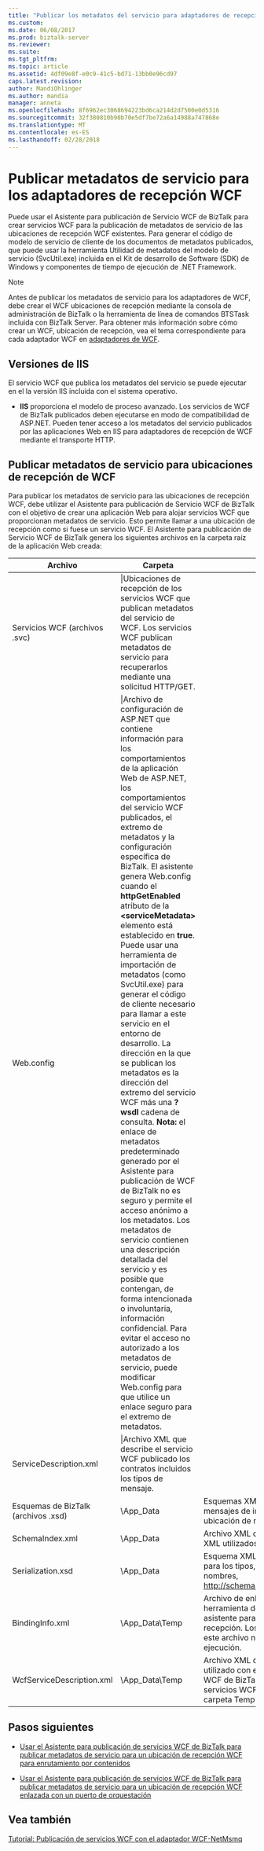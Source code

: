 ```yaml
---
title: "Publicar los metadatos del servicio para adaptadores de recepción WCF | Documentos de Microsoft"
ms.custom: 
ms.date: 06/08/2017
ms.prod: biztalk-server
ms.reviewer: 
ms.suite: 
ms.tgt_pltfrm: 
ms.topic: article
ms.assetid: 4df09e8f-e0c9-41c5-bd71-13bb0e96cd97
caps.latest.revision: 
author: MandiOhlinger
ms.author: mandia
manager: anneta
ms.openlocfilehash: 8f6962ec3068694223bd6ca214d2d7500e0d5316
ms.sourcegitcommit: 32f380810b90b70e5df7be72a6a14988a747868e
ms.translationtype: MT
ms.contentlocale: es-ES
ms.lasthandoff: 02/28/2018
---
```

# <a name="publishing-service-metadata-for-the-wcf-receive-adapters"></a>Publicar metadatos de servicio para los adaptadores de recepción WCF
Puede usar el Asistente para publicación de Servicio WCF de BizTalk para crear servicios WCF para la publicación de metadatos de servicio de las ubicaciones de recepción WCF existentes. Para generar el código de modelo de servicio de cliente de los documentos de metadatos publicados, que puede usar la herramienta Utilidad de metadatos del modelo de servicio (SvcUtil.exe) incluida en el Kit de desarrollo de Software (SDK) de Windows y componentes de tiempo de ejecución de .NET Framework.  
  
> [!NOTE]
>  Antes de publicar los metadatos de servicio para los adaptadores de WCF, debe crear el WCF ubicaciones de recepción mediante la consola de administración de BizTalk o la herramienta de línea de comandos BTSTask incluida con BizTalk Server. Para obtener más información sobre cómo crear un WCF, ubicación de recepción, vea el tema correspondiente para cada adaptador WCF en [adaptadores de WCF](../core/wcf-adapters.md).  
  
## <a name="iis-versions"></a>Versiones de IIS
  
 El servicio WCF que publica los metadatos del servicio se puede ejecutar en el la versión IIS incluida con el sistema operativo.
  
-   **IIS** proporciona el modelo de proceso avanzado. Los servicios de WCF de BizTalk publicados deben ejecutarse en modo de compatibilidad de ASP.NET. Pueden tener acceso a los metadatos del servicio publicados por las aplicaciones Web en IIS para adaptadores de recepción de WCF mediante el transporte HTTP.  
  
## <a name="publish-service-metadata-for-the-wcf-receive-locations"></a>Publicar metadatos de servicio para ubicaciones de recepción de WCF
  
 Para publicar los metadatos de servicio para las ubicaciones de recepción WCF, debe utilizar el Asistente para publicación de Servicio WCF de BizTalk con el objetivo de crear una aplicación Web para alojar servicios WCF que proporcionan metadatos de servicio. Esto permite llamar a una ubicación de recepción como si fuese un servicio WCF.  El Asistente para publicación de Servicio WCF de BizTalk genera los siguientes archivos en la carpeta raíz de la aplicación Web creada:  
  
|Archivo|Carpeta|Description|  
|----------|------------|-----------------|  
|Servicios WCF (archivos .svc)|\|Ubicaciones de recepción de los servicios WCF que publican metadatos del servicio de WCF. Los servicios WCF publican metadatos de servicio para recuperarlos mediante una solicitud HTTP/GET.|  
|Web.config|\|Archivo de configuración de ASP.NET que contiene información para los comportamientos de la aplicación Web de ASP.NET, los comportamientos del servicio WCF publicados, el extremo de metadatos y la configuración específica de BizTalk. El asistente genera Web.config cuando el **httpGetEnabled** atributo de la  **\<serviceMetadata\>**  elemento está establecido en **true**. Puede usar una herramienta de importación de metadatos (como SvcUtil.exe) para generar el código de cliente necesario para llamar a este servicio en el entorno de desarrollo. La dirección en la que se publican los metadatos es la dirección del extremo del servicio WCF más una **? wsdl** cadena de consulta. **Nota:** el enlace de metadatos predeterminado generado por el Asistente para publicación de WCF de BizTalk no es seguro y permite el acceso anónimo a los metadatos. Los metadatos de servicio contienen una descripción detallada del servicio y es posible que contengan, de forma intencionada o involuntaria, información confidencial. Para evitar el acceso no autorizado a los metadatos de servicio, puede modificar Web.config para que utilice un enlace seguro para el extremo de metadatos.|  
|ServiceDescription.xml|\|Archivo XML que describe el servicio WCF publicado los contratos incluidos los tipos de mensaje.|  
|Esquemas de BizTalk (archivos .xsd)|\App_Data|Esquemas XML que definen la estructura de mensajes de instancia XML, que se usan en la ubicación de recepción WCF.|  
|SchemaIndex.xml|\App_Data|Archivo XML que indica los archivos de esquema XML utilizados en la ubicación de recepción WCF.|  
|Serialization.xsd|\App_Data|Esquema XML exportado por [DataContractSerializer](https://msdn.microsoft.com/library/system.runtime.serialization.datacontractserializer.aspx) para los tipos, elementos y atributos del espacio de nombres, http://schemas.microsoft.com/2003/10/Serialization/.|  
|BindingInfo.xml|\App_Data\Temp|Archivo de enlace de BizTalk que puede importar la herramienta de línea de comandos de desarrollo o el asistente para la configuración de ubicaciones de recepción. Los servicios WCF publicados no usan este archivo ni la carpeta Temp en tiempo de ejecución.|  
|WcfServiceDescription.xml|\App_Data\Temp|Archivo XML que resume la configuración que se ha utilizado con el Asistente para publicación de Servicio WCF de BizTalk para crear esta aplicación Web. Los servicios WCF publicados no usan este archivo ni la carpeta Temp en tiempo de ejecución.|  
  
## <a name="next-steps"></a>Pasos siguientes
  
-   [Usar el Asistente para publicación de servicios WCF de BizTalk para publicar metadatos de servicio para un ubicación de recepción WCF para enrutamiento por contenidos](../core/publish-service-metadata-for-a-wcf-receive-location-for-content-based-routing.md)  
  
-   [Usar el Asistente para publicación de servicios WCF de BizTalk para publicar metadatos de servicio para un ubicación de recepción WCF enlazada con un puerto de orquestación](../core/publish-receive-location-service-metadata-biztalk-wcf-service-publishing-wizard.md)  
  
## <a name="see-also"></a>Vea también  
 [Tutorial: Publicación de servicios WCF con el adaptador WCF-NetMsmq](../core/walkthrough-publishing-wcf-services-with-the-wcf-netmsmq-adapter.md)